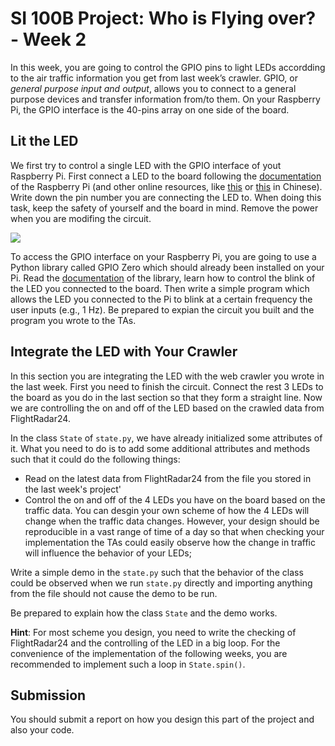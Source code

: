 # SI 100B Project: Who is Flying over? - Week 2

In this week, you are going to control the GPIO pins to light LEDs accordding to the air traffic information you get from last week’s crawler. GPIO, or *general purpose input and output*, allows you to connect to a general purpose devices and transfer information from/to them. On your Raspberry Pi, the GPIO interface is the 40-pins array on one side of the board.

## Lit the LED

We first try to control a single LED with the GPIO interface of yout Raspberry Pi. First connect a LED to the board following the [documentation](https://www.raspberrypi.org/documentation/usage/gpio/) of the Raspberry Pi (and other online resources, like [this](https://thepihut.com/blogs/raspberry-pi-tutorials/27968772-turning-on-an-led-with-your-raspberry-pis-gpio-pins) or [this](https://zhuanlan.zhihu.com/p/73634679) in Chinese). Write down the pin number you are connecting the LED to. When doing this task, keep the safety of yourself and the board in mind. Remove the power when you are modifing the circuit.

![](https://cdn.shopify.com/s/files/1/0176/3274/files/LEDs-BB400-1LED_bb_grande.png)

To access the GPIO interface on your Raspberry Pi, you are going to use a Python library called GPIO Zero which should already been installed on your Pi. Read the [documentation](https://gpiozero.readthedocs.io/en/stable/) of the library, learn how to control the blink of the LED you connected to the board. Then write a simple program which allows the LED you connected to the Pi to blink at a certain frequency the user inputs (e.g., 1 Hz). Be prepared to expian the circuit you built and the program you wrote to the TAs.

## Integrate the LED with Your Crawler

In this section you are integrating the LED with the web crawler you wrote in the last week. First you need to finish the circuit. Connect the rest 3 LEDs to the board as you do in the last section so that they form a straight line. Now we are controlling the on and off of the LED based on the crawled data from FlightRadar24.

In the class `State` of `state.py`, we have already initialized some attributes of it. What you need to do is to add some additional attributes and methods such that it could do the following things:

- Read on the latest data from FlightRadar24 from the file you stored in the last week's project'
- Control the on and off of the 4 LEDs you have on the board based on the traffic data. You can desgin your own scheme of how the 4 LEDs will change when the traffic data changes. However, your design should be reproducible in a vast range of time of a day so that when checking your implementation the TAs could easily observe how the change in traffic will influence the behavior of your LEDs;

Write a simple demo in the `state.py` such that the behavior of the class could be observed when we run `state.py` directly and importing anything from the file should not cause the demo to be run.

Be prepared to explain how the class `State` and the demo works.

**Hint**: For most scheme you design, you need to write the checking of FlightRadar24 and the controlling of the LED in a big loop. For the convenience of the implementation of the following weeks, you are recommended to implement such a loop in `State.spin()`.

## Submission

You should submit a report on how you design this part of the project and also your code.